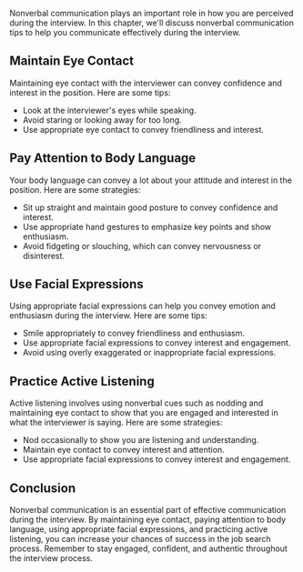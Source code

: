 
Nonverbal communication plays an important role in how you are perceived during the interview. In this chapter, we'll discuss nonverbal communication tips to help you communicate effectively during the interview.

Maintain Eye Contact
--------------------

Maintaining eye contact with the interviewer can convey confidence and interest in the position. Here are some tips:

* Look at the interviewer's eyes while speaking.
* Avoid staring or looking away for too long.
* Use appropriate eye contact to convey friendliness and interest.

Pay Attention to Body Language
------------------------------

Your body language can convey a lot about your attitude and interest in the position. Here are some strategies:

* Sit up straight and maintain good posture to convey confidence and interest.
* Use appropriate hand gestures to emphasize key points and show enthusiasm.
* Avoid fidgeting or slouching, which can convey nervousness or disinterest.

Use Facial Expressions
----------------------

Using appropriate facial expressions can help you convey emotion and enthusiasm during the interview. Here are some tips:

* Smile appropriately to convey friendliness and enthusiasm.
* Use appropriate facial expressions to convey interest and engagement.
* Avoid using overly exaggerated or inappropriate facial expressions.

Practice Active Listening
-------------------------

Active listening involves using nonverbal cues such as nodding and maintaining eye contact to show that you are engaged and interested in what the interviewer is saying. Here are some strategies:

* Nod occasionally to show you are listening and understanding.
* Maintain eye contact to convey interest and attention.
* Use appropriate facial expressions to convey interest and engagement.

Conclusion
----------

Nonverbal communication is an essential part of effective communication during the interview. By maintaining eye contact, paying attention to body language, using appropriate facial expressions, and practicing active listening, you can increase your chances of success in the job search process. Remember to stay engaged, confident, and authentic throughout the interview process.
